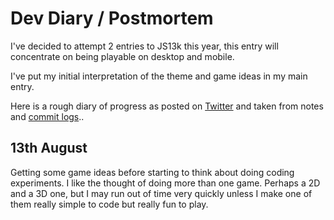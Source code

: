 # Dev Diary / Postmortem

I've decided to attempt 2 entries to JS13k this year, this entry will concentrate on being playable on desktop and mobile.

I've put my initial interpretation of the theme and game ideas in my main entry.

Here is a rough diary of progress as posted on [Twitter](https://twitter.com/femtosonic) and taken from notes and [commit logs](https://github.com/picosonic/js13k-2021/commits/)..

13th August
-----------
Getting some game ideas before starting to think about doing coding experiments. I like the thought of doing more than one game. Perhaps a 2D and a 3D one, but I may run out of time very quickly unless I make one of them really simple to code but really fun to play.

